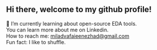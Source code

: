 ## Hi there, welcome to my github profile!

🌱 I’m currently learning about open-source EDA tools.<br>
You can learn more about me on Linkedin. <br>
How to reach me: miladvafaieenezhad@gmail.com <br>
Fun fact: I like to shuffle.

<!--
**miladvafaieenezhad/miladvafaieenezhad** is a ✨ _special_ ✨ repository because its `README.md` (this file) appears on your GitHub profile.

Here are some ideas to get you started:

- 🔭 I’m currently working on ...
- 
- 👯 I’m looking to collaborate on ...
- 🤔 I’m looking for help with ...
- 💬 Ask me about ...
- 
- 😄 Pronouns: ...
- ⚡ Fun fact: ...
-->
